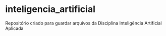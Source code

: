 # inteligencia_artificial
Repositório criado para guardar arquivos da Disciplina Inteligência Artificial Aplicada

